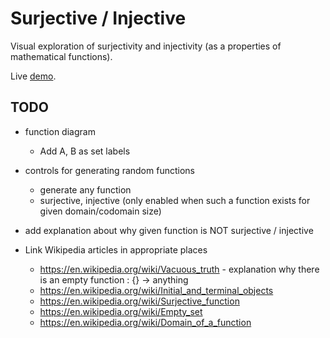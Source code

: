 # Surjective / Injective

Visual exploration of surjectivity and injectivity (as a properties of mathematical functions).

Live [demo](https://janhrcek.cz/surjective-injective).

## TODO

-   function diagram
    -   Add A, B as set labels
-   controls for generating random functions
    -   generate any function
    -   surjective, injective (only enabled when such a function exists for given domain/codomain size)
-   add explanation about why given function is NOT surjective / injective

- Link Wikipedia articles in appropriate places
    - https://en.wikipedia.org/wiki/Vacuous_truth - explanation why there is an empty function : {} -> anything
    - https://en.wikipedia.org/wiki/Initial_and_terminal_objects
    - https://en.wikipedia.org/wiki/Surjective_function
    - https://en.wikipedia.org/wiki/Empty_set
    - https://en.wikipedia.org/wiki/Domain_of_a_function

